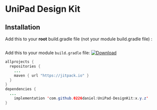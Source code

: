 # UniPad Design Kit

## Installation

Add this to your **root** build.gradle file (not your module build.gradle file) :
```java

```

Add this to your module `build.gradle` file:
[![Download](https://jitpack.io/v/0226daniel/UniPad-DesignKit.svg)](https://jitpack.io/#0226daniel/UniPad-DesignKit)
```java
allprojects {
  repositories {
    ...
    maven { url "https://jitpack.io" }
  }
}
dependencies {
  ...
    implementation 'com.github.0226daniel:UniPad-DesignKit:x.y.z'
}
```

